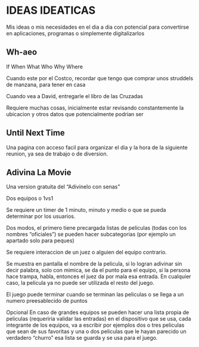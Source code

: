 # IDEAS IDEATICAS 

Mis ideas o mis necesidades en el dia a dia con potencial para convertirse en aplicaciones, programas o simplemente digitalizarlos

## Wh-aeo

If
When
What
Who
Why
Where

Cuando este por el Costco, recordar que tengo que comprar unos struddels de manzana, para tener en casa 

Cuando vea a David, entregarle el libro de las Cruzadas

Requiere muchas cosas, inicialmente estar revisando constantemente la ubicacion y otros datos que potencialmente podrian ser 

## Until Next Time

Una pagina con acceso facil para organizar el dia y la hora de la siguiente reunion, ya sea de trabajo o de diversion.

## Adivina La Movie

Una version gratuita del “Adivinelo con senas”

Dos equipos o 1vs1 

Se requiere un timer de 1 minuto, minuto y medio o que se pueda determinar por los usuarios.

Dos modos, el primero tiene precargada listas de peliculas (todas con los nombres “oficiales”) se pueden hacer subcategorias (por ejemplo un apartado solo para peques)

Se requiere interaccion de un juez o alguien del equipo contrario.

Se muestra en pantalla el nombre de la pelicula, si lo logran adivinar sin decir palabra, solo con mimica, se da el punto para el equipo, si la persona hace trampa, habla, entonces el juez da por mala esa entrada. En cualquier caso, la pelicula ya no puede ser utilizada el resto del juego. 

El juego puede terminar cuando 
se terminan las peliculas
o se llega a un numero preesablecido de puntos

Opcional
En caso de grandes equipos se pueden hacer una lista propia de peliculas (requeriria validar las entradas) en el dispositivo que se usa, cada integrante de los equipos, va a escribir por ejemplos dos o tres peliculas que sean de sus favoritas y una o dos peliculas que le hayan parecido un verdadero “churro” esa lista se guarda y se usa para el juego.
